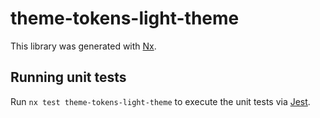 # theme-tokens-light-theme

This library was generated with [Nx](https://nx.dev).

## Running unit tests

Run `nx test theme-tokens-light-theme` to execute the unit tests via [Jest](https://jestjs.io).
